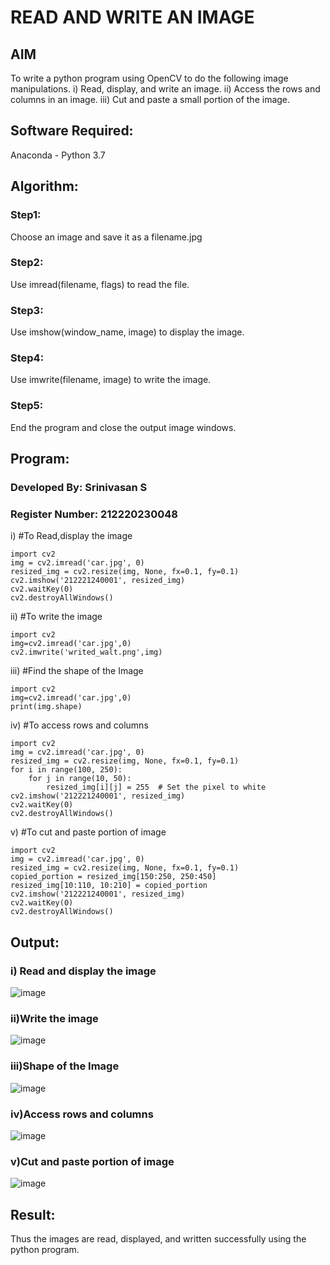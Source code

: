 # READ AND WRITE AN IMAGE
## AIM
To write a python program using OpenCV to do the following image manipulations.
i) Read, display, and write an image.
ii) Access the rows and columns in an image.
iii) Cut and paste a small portion of the image.

## Software Required:
Anaconda - Python 3.7
## Algorithm:
### Step1:
Choose an image and save it as a filename.jpg
### Step2:
Use imread(filename, flags) to read the file.
### Step3:
Use imshow(window_name, image) to display the image.
### Step4:
Use imwrite(filename, image) to write the image.
### Step5:
End the program and close the output image windows.
## Program:
### Developed By: Srinivasan S
### Register Number: 212220230048
i) #To Read,display the image
```
import cv2
img = cv2.imread('car.jpg', 0)
resized_img = cv2.resize(img, None, fx=0.1, fy=0.1)
cv2.imshow('212221240001', resized_img)
cv2.waitKey(0)
cv2.destroyAllWindows()

```
ii) #To write the image
```
import cv2
img=cv2.imread('car.jpg',0)
cv2.imwrite('writed_walt.png',img)

```
iii) #Find the shape of the Image
```python3
import cv2
img=cv2.imread('car.jpg',0)
print(img.shape)

```
iv) #To access rows and columns

```python3
import cv2
img = cv2.imread('car.jpg', 0)
resized_img = cv2.resize(img, None, fx=0.1, fy=0.1)
for i in range(100, 250):
    for j in range(10, 50):
        resized_img[i][j] = 255  # Set the pixel to white
cv2.imshow('212221240001', resized_img)
cv2.waitKey(0)
cv2.destroyAllWindows()

```
v) #To cut and paste portion of image
```python3
import cv2
img = cv2.imread('car.jpg', 0)
resized_img = cv2.resize(img, None, fx=0.1, fy=0.1)
copied_portion = resized_img[150:250, 250:450]
resized_img[10:110, 10:210] = copied_portion
cv2.imshow('212221240001', resized_img)
cv2.waitKey(0)
cv2.destroyAllWindows()

```

## Output:

### i) Read and display the image
![image](https://github.com/SrinivasanAIDS/READ_WRITE-IMAGE/assets/103049243/17a1f68e-06bc-4b41-a1fe-3ef5ca61a031)

### ii)Write the image
![image](https://github.com/SrinivasanAIDS/READ_WRITE-IMAGE/assets/103049243/607f260b-eb01-47e1-af7a-15232c702821)

### iii)Shape of the Image
![image](https://github.com/SrinivasanAIDS/READ_WRITE-IMAGE/assets/103049243/e12c92e1-7141-49ab-bd30-5ed2c4b4e592)

### iv)Access rows and columns
![image](https://github.com/SrinivasanAIDS/READ_WRITE-IMAGE/assets/103049243/ba62df7f-8376-42bf-ad28-0bd19afba044)

### v)Cut and paste portion of image
![image](https://github.com/SrinivasanAIDS/READ_WRITE-IMAGE/assets/103049243/b149e949-3112-4b2f-b0a1-e007c954a247)

## Result:
Thus the images are read, displayed, and written successfully using the python program.
